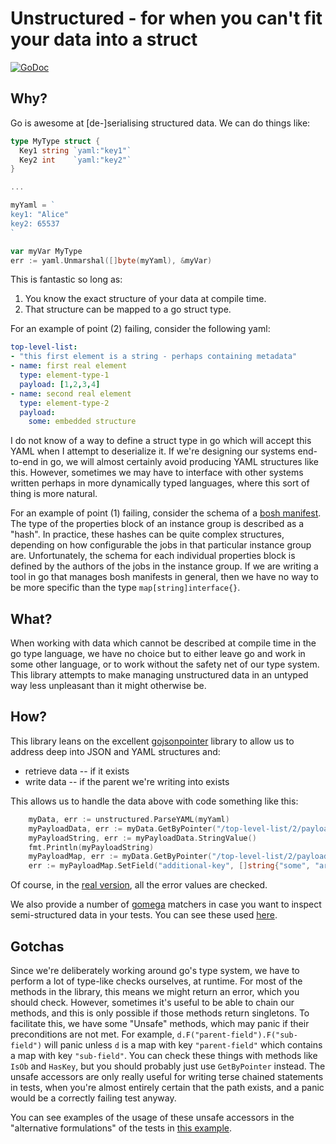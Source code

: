 # Unstructured - for when you can't fit your data into a struct

[![GoDoc](https://godoc.org/github.com/totherme/unstructured?status.svg)](https://godoc.org/github.com/totherme/unstructured)

## Why?

Go is awesome at [de-]serialising structured data. We can do things like:

```go
type MyType struct {
  Key1 string `yaml:"key1"`
  Key2 int    `yaml:"key2"`
}

...

myYaml = `
key1: "Alice"
key2: 65537
`

var myVar MyType
err := yaml.Unmarshal([]byte(myYaml), &myVar)
```

This is fantastic so long as:
1. You know the exact structure of your data at compile time.
1. That structure can be mapped to a go struct type.

For an example of point (2) failing, consider the following yaml:

```yaml
top-level-list:
- "this first element is a string - perhaps containing metadata"
- name: first real element
  type: element-type-1
  payload: [1,2,3,4]
- name: second real element
  type: element-type-2
  payload: 
    some: embedded structure
```

I do not know of a way to define a struct type in go which will accept this
YAML when I attempt to deserialize it.  If we're designing our systems
end-to-end in go, we will almost certainly avoid producing YAML structures like
this. However, sometimes we may have to interface with other systems written
perhaps in more dynamically typed languages, where this sort of thing is more
natural.

For an example of point (1) failing, consider the schema of a [bosh
manifest](https://bosh.io/docs/manifest-v2.html). The type of the properties
block of an instance group is described as a "hash". In practice, these hashes
can be quite complex structures, depending on how configurable the jobs in that
particular instance group are. Unfortunately, the schema for each individual
properties block is defined by the authors of the jobs in the instance group.
If we are writing a tool in go that manages bosh manifests in general, then we
have no way to be more specific than the type `map[string]interface{}`.

## What?

When working with data which cannot be described at compile time in the go type
language, we have no choice but to either leave go and work in some other
language, or to work without the safety net of our type system. This library
attempts to make managing unstructured data in an untyped way less unpleasant
than it might otherwise be.

## How?

This library leans on the excellent
[gojsonpointer](https://github.com/xeipuuv/gojsonpointer) library to allow us
to address deep into JSON and YAML structures and:
- retrieve data -- if it exists
- write data -- if the parent we're writing into exists

This allows us to handle the data above with code something like this:

```go
	myData, err := unstructured.ParseYAML(myYaml)
	myPayloadData, err := myData.GetByPointer("/top-level-list/2/payload/some")
	myPayloadString, err := myPayloadData.StringValue()
	fmt.Println(myPayloadString)
	myPayloadMap, err := myData.GetByPointer("/top-level-list/2/payload")
	err := myPayloadMap.SetField("additional-key", []string{"some", "arbitrary", "data"})
```
Of course, in the [real version](examples/usage.go), all the error values are
checked.

We also provide a number of [gomega](https://onsi.github.io/gomega) matchers in
case you want to inspect semi-structured data in your tests. You can see these
used [here](examples/usage_test.go).

## Gotchas

Since we're deliberately working around go's type system, we have to perform a
lot of type-like checks ourselves, at runtime. For most of the methods in the
library, this means we might return an error, which you should check. However,
sometimes it's useful to be able to chain our methods, and this is only
possible if those methods return singletons. To facilitate this, we have some
"Unsafe" methods, which may panic if their preconditions are not met. For
example, `d.F("parent-field").F("sub-field")` will panic unless `d` is a map
with key `"parent-field"` which contains a map with key `"sub-field"`. You can
check these things with methods like `IsOb` and `HasKey`, but you should
probably just use `GetByPointer` instead. The unsafe accessors are only really
useful for writing terse chained statements in tests, when you're almost
entirely certain that the path exists, and a panic would be a correctly failing
test anyway.

You can see examples of the usage of these unsafe accessors in the "alternative
formulations" of the tests in [this example](examples/usage_test.go).
